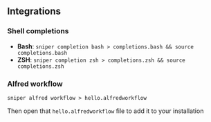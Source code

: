 ## Integrations

### Shell completions
- **Bash**: `sniper completion bash > completions.bash && source completions.bash`
- **ZSH**: `sniper completion zsh > completions.zsh && source completions.zsh`

### Alfred workflow

`sniper alfred workflow > hello.alfredworkflow`

Then open that `hello.alfredworkflow` file to add it to your installation
